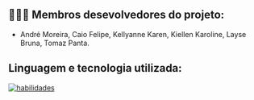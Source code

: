 

## 👨🏼‍💻 Membros desevolvedores do projeto:

- André Moreira, Caio Felipe, Kellyanne Karen, Kiellen Karoline, Layse Bruna, Tomaz Panta. 


## Linguagem e tecnologia utilizada:

[![habilidades](https://skillicons.dev/icons?i=html,css,js,vscode)](skillicons.dev)

